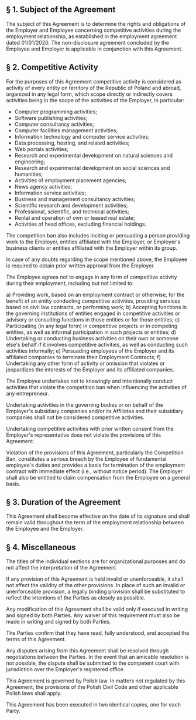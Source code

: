 ## § 1. Subject of the Agreement

The subject of this Agreement is to determine the rights and obligations of the Employer and Employee concerning competitive activities during the employment relationship, as established in the employment agreement dated 01/01/2020. The non-disclosure agreement concluded by the Employee and Employer is applicable in conjunction with this Agreement.

## § 2. Competitive Activity

For the purposes of this Agreement competitive activity is considered as activity of every entity on territory of the Republic of Poland and abroad, organized in any legal form, which scope directly or indirectly covers activities being in the scope of the activities of the Employer, in particular:
- Computer programming activities;
- Software publishing activities;
- Computer consultancy activities;
- Computer facilities management activities;
- Information technology and computer service activities;
- Data processing, hosting, and related activities;
- Web portals activities;
- Research and experimental development on natural sciences and engineering;
- Research and experimental development on social sciences and humanities;
- Activities of employment placement agencies;
- News agency activities;
- Information service activities;
- Business and management consultancy activities;
- Scientific research and development activities;
- Professional, scientific, and technical activities;
- Rental and operation of own or leased real estate;
- Activities of head offices, excluding financial holdings.

The competition ban also includes inciting or persuading a person providing work to the Employer, entities affiliated with the Employer, or Employer's business clients or entities affiliated with the Employer within its group.

In case of any doubts regarding the scope mentioned above, the Employee is required to obtain prior written approval from the Employer.

The Employee agrees not to engage in any form of competitive activity during their employment, including but not limited to:

a) Providing work, based on an employment contract or otherwise, for the benefit of an entity conducting competitive activities, providing services based on civil law contracts, or performing work;
b) Accepting functions in the governing institutions of entities engaged in competitive activities or advisory or consulting functions in those entities or for those entities;
c) Participating (in any legal form) in competitive projects or in competing entities, as well as informal participation in such projects or entities;
d) Undertaking or conducting business activities on their own or someone else's behalf if it involves competitive activities, as well as conducting such activities informally;
e) Persuading employees of the Employer and its affiliated companies to terminate their Employment Contracts;
f) Undertaking any other form of activity or omission that violates or jeopardizes the interests of the Employer and its affiliated companies.

The Employee undertakes not to knowingly and intentionally conduct activities that violate the competition ban when influencing the activities of any entrepreneur.

Undertaking activities in the governing bodies or on behalf of the Employer's subsidiary companies and/or its Affiliates and their subsidiary companies shall not be considered competitive activities.

Undertaking competitive activities with prior written consent from the Employer's representative does not violate the provisions of this Agreement.

Violation of the provisions of this Agreement, particularly the Competition Ban, constitutes a serious breach by the Employee of fundamental employee's duties and provides a basis for termination of the employment contract with immediate effect (i.e., without notice period). The Employer shall also be entitled to claim compensation from the Employee on a general basis.

## § 3. Duration of the Agreement

This Agreement shall become effective on the date of its signature and shall remain valid throughout the term of the employment relationship between the Employee and the Employer.

## § 4. Miscellaneous

The titles of the individual sections are for organizational purposes and do not affect the interpretation of the Agreement.

If any provision of this Agreement is held invalid or unenforceable, it shall not affect the validity of the other provisions. In place of such an invalid or unenforceable provision, a legally binding provision shall be substituted to reflect the intentions of the Parties as closely as possible.

Any modification of this Agreement shall be valid only if executed in writing and signed by both Parties. Any waiver of this requirement must also be made in writing and signed by both Parties.

The Parties confirm that they have read, fully understood, and accepted the terms of this Agreement.

Any disputes arising from this Agreement shall be resolved through negotiations between the Parties. In the event that an amicable resolution is not possible, the dispute shall be submitted to the competent court with jurisdiction over the Employer's registered office.

This Agreement is governed by Polish law. In matters not regulated by this Agreement, the provisions of the Polish Civil Code and other applicable Polish laws shall apply.

This Agreement has been executed in two identical copies, one for each Party.